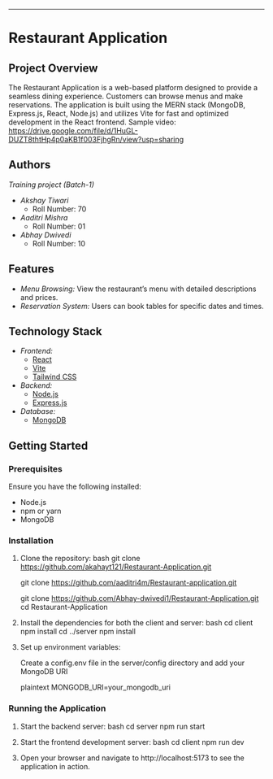 ---

# Restaurant Application

## Project Overview

The Restaurant Application is a web-based platform designed to provide a seamless dining experience. Customers can browse menus and make reservations. The application is built using the MERN stack (MongoDB, Express.js, React, Node.js) and utilizes Vite for fast and optimized development in the React frontend.
Sample video: https://drive.google.com/file/d/1HuGL-DUZT8thtHp4p0aKB1f003FjhgRn/view?usp=sharing

## Authors
   *Training project (Batch-1)*

- *Akshay Tiwari*
  - Roll Number: 70
- *Aaditri Mishra*
  - Roll Number: 01
- *Abhay Dwivedi*
  - Roll Number: 10

## Features

- *Menu Browsing:* View the restaurant’s menu with detailed descriptions and prices.
- *Reservation System:* Users can book tables for specific dates and times.

## Technology Stack

- *Frontend:*
  - [React](https://reactjs.org/)
  - [Vite](https://vitejs.dev/)
  - [Tailwind CSS](https://tailwindcss.com/) 
- *Backend:*
  - [Node.js](https://nodejs.org/)
  - [Express.js](https://expressjs.com/)
- *Database:*
  - [MongoDB](https://www.mongodb.com/)

  

## Getting Started

### Prerequisites

Ensure you have the following installed:

- Node.js
- npm or yarn
- MongoDB

### Installation

1. Clone the repository:
   bash
   git clone https://github.com/akahayt121/Restaurant-Application.git
   
   git clone https://github.com/aaditri4m/Restaurant-application.git 

   git clone https://github.com/Abhay-dwivedi1/Restaurant-Application.git 
   cd Restaurant-Application
   

2. Install the dependencies for both the client and server:
   bash
   cd client
   npm install
   cd ../server
   npm install
   

3. Set up environment variables:

   Create a config.env file in the server/config directory and add your MongoDB URI 

   plaintext
   MONGODB_URI=your_mongodb_uri
   

### Running the Application

1. Start the backend server:
   bash
   cd server
   npm run start
   

2. Start the frontend development server:
   bash
   cd client
   npm run dev
   

3. Open your browser and navigate to http://localhost:5173 to see the application in action.
